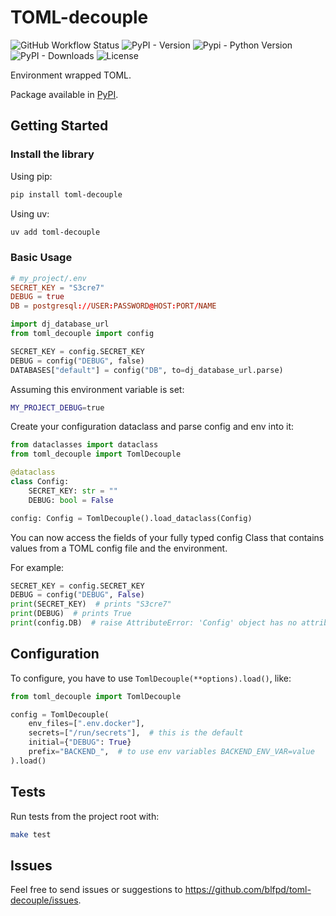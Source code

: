 # TOML-decouple

![GitHub Workflow Status](https://img.shields.io/github/actions/workflow/status/blfpd/toml-decouple/python-publish.yml)
![PyPI - Version](https://img.shields.io/pypi/v/toml-decouple)
![Pypi - Python Version](https://img.shields.io/badge/python-3.11%2B-blue)
![PyPI - Downloads](https://img.shields.io/pypi/dm/toml-decouple)
![License](https://img.shields.io/github/license/blfpd/toml-decouple)

Environment wrapped TOML. 

Package available in [PyPI](https://pypi.org/project/toml-decouple/).

## Getting Started

### Install the library

Using pip:
```sh
pip install toml-decouple
```

Using uv:
```sh
uv add toml-decouple
```

### Basic Usage

```toml
# my_project/.env
SECRET_KEY = "S3cre7"
DEBUG = true
DB = postgresql://USER:PASSWORD@HOST:PORT/NAME
```

```python
import dj_database_url
from toml_decouple import config

SECRET_KEY = config.SECRET_KEY
DEBUG = config("DEBUG", false)
DATABASES["default"] = config("DB", to=dj_database_url.parse)
```

Assuming this environment variable is set:
```sh
MY_PROJECT_DEBUG=true
```

Create your configuration dataclass and parse config and env into it:

```python
from dataclasses import dataclass
from toml_decouple import TomlDecouple

@dataclass
class Config:
    SECRET_KEY: str = ""
    DEBUG: bool = False

config: Config = TomlDecouple().load_dataclass(Config)
```

You can now access the fields of your fully typed config Class
that contains values from a TOML config file and the environment.

For example:

```python
SECRET_KEY = config.SECRET_KEY
DEBUG = config("DEBUG", False)
print(SECRET_KEY)  # prints "S3cre7"
print(DEBUG)  # prints True
print(config.DB)  # raise AttributeError: 'Config' object has no attribute 'DB'
```

## Configuration

To configure, you have to use `TomlDecouple(**options).load()`, like:

```python
from toml_decouple import TomlDecouple

config = TomlDecouple(
    env_files=[".env.docker"],
    secrets=["/run/secrets"],  # this is the default
    initial={"DEBUG": True}
    prefix="BACKEND_",  # to use env variables BACKEND_ENV_VAR=value
).load()
```

## Tests

Run tests from the project root with:
```sh
make test
```

## Issues

Feel free to send issues or suggestions to https://github.com/blfpd/toml-decouple/issues.
